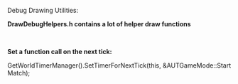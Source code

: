 Debug Drawing Utilities:

**DrawDebugHelpers.h contains a lot of helper draw functions**

 

**Set a function call on the next tick:**

GetWorldTimerManager().SetTimerForNextTick(this, &AUTGameMode::StartMatch);

